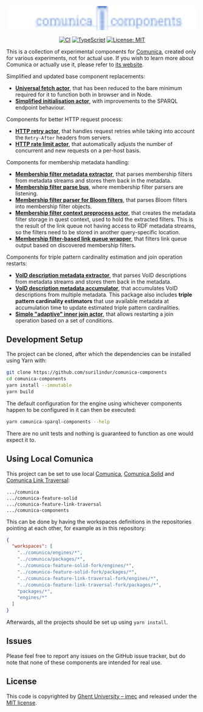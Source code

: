 <p align="center">
  <img src="./.github/assets/comunica.svg" width="500">
</p>

<p align="center">
  <a href="https://github.com/surilindur/comunica-components/actions/workflows/ci.yml"><img alt="CI" src=https://github.com/surilindur/comunica-components/actions/workflows/ci.yml/badge.svg?branch=main"></a>
  <a href="https://www.typescriptlang.org/"><img alt="TypeScript" src="https://img.shields.io/badge/%3C%2F%3E-TypeScript-%230074c1.svg"></a>
  <a href="https://opensource.org/licenses/MIT"><img alt="License: MIT" src="https://img.shields.io/badge/License-MIT-yellow.svg"></a>
</p>

This is a collection of experimental components for [Comunica](https://github.com/comunica/comunica),
created only for various experiments, not for actual use.
If you wish to learn more about Comunica or actually use it, please refer to [its website](https://comunica.dev/).

Simplified and updated base component replacements:

* [**Universal fetch actor**](packages/actor-http-fetch/), that has been reduced to the bare minimum required for it to function both in browser and in Node.
* [**Simplified initialisation actor**](packages/actor-init-query/), with improvements to the SPARQL endpoint behaviour.

Components for better HTTP request process:

* [**HTTP retry actor**](packages/actor-http-retry/), that handles request retries while taking into account the `Retry-After` headers from servers.
* [**HTTP rate limit actor**](packages/actor-http-limit-rate/), that automatically adjusts the number of concurrent and new requests on a per-host basis.

Components for membership metadata handling:

* [**Membership filter metadata extractor**](packages/actor-rdf-metadata-extract-membership-filter/), that parses membership filters from metadata streams and stores them back in the metadata.
* [**Membership filter parse bus**](packages/bus-rdf-parse-membership-filter/), where membership filter parsers are listening.
* [**Membership filter parser for Bloom filters**](packages/actor-rdf-parse-membership-filter-bloom/), that parses Bloom filters into membership filter objects.
* [**Membership filter context preprocess actor**](packages/actor-context-preprocess-membership-filter/), that creates the metadata filter storage in quest context, used to hold the extracted filters. This is the result of the link queue not having access to RDF metadata streams, so the filters need to be stored in another query-specific location.
* [**Membership filter-based link queue wrapper**](packages/actor-rdf-resolve-hypermedia-links-queue-wrapper-membership-filter/), that filters link queue output based on discovered membership filters.

Components for triple pattern cardinality estimation and join operation restarts:

* [**VoID description metadata extractor**](packages/actor-rdf-metadata-extract-void-description/), that parses VoID descriptions from metadata streams and stores them back in the metadata.
* [**VoID description metadata accumulator**](packages/actor-rdf-metadata-accumulate-void-description/), that accumulates VoID descriptions from multiple metadata. This package also includes **triple pattern cardinality estimators** that use available metadata at accumulation time to update estimated triple pattern cardinalities.
* [**Simple "adaptive" inner join actor**](packages/actor-rdf-join-inner-multi-adaptive-heuristics/), that allows restarting a join operation based on a set of conditions.

## Development Setup

The project can be cloned, after which the dependencies can be installed using Yarn with:

```bash
git clone https://github.com/surilindur/comunica-components
cd comunica-components
yarn install --immutable
yarn build
```

The default configuration for the engine using whichever components happen to be configured in it can then be executed:

```bash
yarn comunica-sparql-components --help
```

There are no unit tests and nothing is guaranteed to function as one would expect it to.

## Using Local Comunica

This project can be set to use local [Comunica](https://github.com/comunica/comunica),
[Comunica Solid](https://github.com/comunica/comunica-feature-solid) and
[Comunica Link Traversal](https://github.com/comunica/comunica-feature-link-traversal):

```
.../comunica
.../comunica-feature-solid
.../comunica-feature-link-traversal
.../comunica-components
```

This can be done by having the workspaces definitions in the repositories pointing at each other, for example as in this repository:
```json
{
  "workspaces": [
    "../comunica/engines/*",
    "../comunica/packages/*",
    "../comunica-feature-solid-fork/engines/*",
    "../comunica-feature-solid-fork/packages/*",
    "../comunica-feature-link-traversal-fork/engines/*",
    "../comunica-feature-link-traversal-fork/packages/*",
    "packages/*",
    "engines/*"
  ]
}
```

Afterwards, all the projects should be set up using `yarn install`.

## Issues

Please feel free to report any issues on the GitHub issue tracker,
but do note that none of these components are intended for real use.

## License

This code is copyrighted by [Ghent University – imec](http://idlab.ugent.be/) and
released under the [MIT license](http://opensource.org/licenses/MIT).
